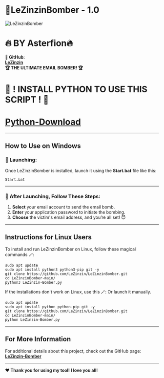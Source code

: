 # **👾LeZinzinBomber - 1.0**
![LeZinzinBomber](https://github.com/user-attachments/assets/9db9efff-8d9f-4bc2-85f6-a803d9af7042)


# **🔥 BY Asterfion🔥**

**👾 GitHub:**  
**[LeZinzin](https://github.com/LeZinzin)**  
**🏆 THE ULTIMATE EMAIL BOMBER! 🏆**

# **🔧 ! INSTALL PYTHON TO USE THIS SCRIPT ! 🔧**
# **[Python-Download](https://www.python.org/downloads/)**
---

## **How to Use on Windows**

### 🚀 **Launching:**  
Once LeZinzinBomber is installed, launch it using the **Start.bat** file like this: 

```
Start.bat
```

---

### 📩 **After Launching, Follow These Steps:**

1. **Select** your email account to send the email bomb.
2. **Enter** your application password to initiate the bombing.
3. **Choose** the victim's email address, and you’re all set! 😈

---

## **Instructions for Linux Users**

To install and run LeZinzinBomber on Linux, follow these magical commands 🪄:

```
sudo apt update
sudo apt install python3 python3-pip git -y
git clone https://github.com/LeZinzin/LeZinzinBomber.git
cd LeZinzinBomber-main/
python3 LeZinzin-Bomber.py
```
If the installations don't work on Linux, use this 🪄:
Or launch it manually.
```
sudo apt update
sudo apt install python python-pip git -y
git clone https://github.com/LeZinzin/LeZinzinBomber.git
cd LeZinzinBomber-main/
python LeZinzin-Bomber.py
```

---

## **For More Information**

For additional details about this project, check out the GitHub page:  
**[LeZinzin-Bomber](https://github.com/LeZinzin)**

---

**❤️ Thank you for using my tool! I love you all!**  
